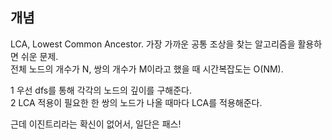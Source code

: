 ## 개념

LCA, Lowest Common Ancestor. 가장 가까운 공통 조상을 찾는 알고리즘을 활용하면 쉬운 문제.  
전체 노드의 개수가 N, 쌍의 개수가 M이라고 했을 때 시간복잡도는 O(NM).  

1 우선 dfs를 통해 각각의 노드의 깊이를 구해준다.  
2 LCA 적용이 필요한 한 쌍의 노드가 나올 때마다 LCA를 적용해준다.  

근데 이진트리라는 확신이 없어서, 일단은 패스!
